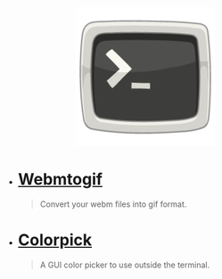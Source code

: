 <p align="center">
<img width=250 src="https://github.com/PinheiroCosta/MyScripts/raw/97722319eace982113f70993149753274e16ad9c/images/terminal.png"></img>
</p>

- # [Webmtogif](https://github.com/PinheiroCosta/MyScripts/blob/76a3e30cc590dd85212f1f0d0cbd1823b9819b18/docs/webmtogif.md)
    > Convert your webm files into gif format.
- # [Colorpick](https://github.com/PinheiroCosta/MyScripts/blob/a814224ce42144478ee4c231bd959b93b5dd6d6f/docs/colorpick.md)
    > A GUI color picker to use outside the terminal.
